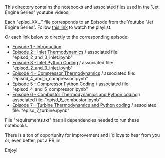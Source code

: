 This directory contains the notebooks and associated files used in the "Jet Engine Series" youtube videos.

Each "episd_XX..." file corresponds to an Episode from the Youtube "Jet Engine Series". Follow [this link](https://www.youtube.com/playlist?list=PLqJt-rNo8TZ1xsSCPdGWtEa3xt1FofOMB) to watch the playlist.

Or each link below to directly to the corresponding episode:

* [Episode 1 - Introduction](https://youtu.be/lMNes24UqRY)
* [Episode 2 - Inlet Thermodynamics](https://youtu.be/ilavJ4gXf-Q) / associated file: "episod_2_and_3_inlet.ipynb"
* [Episode 3 - Inlet Python Coding](https://youtu.be/JwqbVP5fAMQ) / associated file: "episod_2_and_3_inlet.ipynb"
* [Episode 4 - Compressor Thermodynamics](https://youtu.be/6T-AtDvqynQ) / associated file: "episod_4_and_5_compressor.ipynb"
* [Episode 5 - Compressor Python Coding](https://youtu.be/_nobSx5l3J4) / associated file: "episod_4_and_5_compressor.ipynb"
* [Episode 6 - Combustor Thermodynamics and Python coding](https://youtu.be/mdPYhQQkYOM) / associated file: "episd_6_combustor.ipynb"
* [Episode 7 - Turbine Thermodynamics and Python coding](https://youtu.be/od25MaoVDtY) / associated file: "episd_7_turbine.ipynb"

File "requirements.txt" has all dependencies needed to run these notebooks.

There is a ton of opportunity for improvement and I´d love to hear from you or, even better, put a PR in!

Enjoy!
